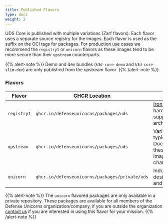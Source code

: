 ```yaml
---
title: Published Flavors
type: docs
weight: 2
---
```


UDS Core is published with multiple variations (Zarf flavors). Each flavor uses a separate source registry for the images. Each flavor is used as the suffix on the OCI tags for packages. For production use cases we recommend the `registry1` or `unicorn` flavors as these images tend to be more secure than their `upstream` counterparts.

{{% alert-note %}}
Demo and dev bundles (`k3d-core-demo` and `k3d-core-slim-dev`) are only published from the upstream flavor.
{{% /alert-note %}}

### Flavors

| Flavor      | GHCR Location                                  | Image Source                                                                                                         |
| ----------- | ---------------------------------------------- | -------------------------------------------------------------------------------------------------------------------- |
| `registry1` | `ghcr.io/defenseunicorns/packages/uds`         | [Ironbank](https://p1.dso.mil/services/iron-bank) - DoD hardened images (only supports amd64 architecture currently) |
| `upstream`  | `ghcr.io/defenseunicorns/packages/uds`         | Various sources, typically DockerHub/GHCR/Quay, these are the default images used by helm charts                     |
| `unicorn`   | `ghcr.io/defenseunicorns/packages/private/uds` | Industry best images designed with security and minimalism in mind                                                   |

{{% alert-note %}}
The `unicorn` flavored packages are only available in a private repository. These packages are available for all members of the Defense Unicorns organization/company, if you are outside the organization [contact us](https://www.defenseunicorns.com/contactus) if you are interested in using this flavor for your mission.
{{% /alert-note %}}
